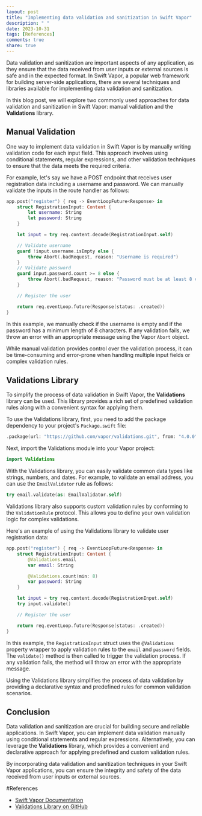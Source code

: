 ```yaml
---
layout: post
title: "Implementing data validation and sanitization in Swift Vapor"
description: " "
date: 2023-10-31
tags: [References]
comments: true
share: true
---
```


Data validation and sanitization are important aspects of any application, as they ensure that the data received from user inputs or external sources is safe and in the expected format. In Swift Vapor, a popular web framework for building server-side applications, there are several techniques and libraries available for implementing data validation and sanitization.

In this blog post, we will explore two commonly used approaches for data validation and sanitization in Swift Vapor: manual validation and the **Validations** library.

## Manual Validation
One way to implement data validation in Swift Vapor is by manually writing validation code for each input field. This approach involves using conditional statements, regular expressions, and other validation techniques to ensure that the data meets the required criteria.

For example, let's say we have a POST endpoint that receives user registration data including a username and password. We can manually validate the inputs in the route handler as follows:

```swift
app.post("register") { req -> EventLoopFuture<Response> in
    struct RegistrationInput: Content {
        let username: String
        let password: String
    }

    let input = try req.content.decode(RegistrationInput.self)

    // Validate username
    guard !input.username.isEmpty else {
        throw Abort(.badRequest, reason: "Username is required")
    }
    // Validate password
    guard input.password.count >= 8 else {
        throw Abort(.badRequest, reason: "Password must be at least 8 characters long")
    }

    // Register the user

    return req.eventLoop.future(Response(status: .created))
}
```

In this example, we manually check if the username is empty and if the password has a minimum length of 8 characters. If any validation fails, we throw an error with an appropriate message using the Vapor `Abort` object.

While manual validation provides control over the validation process, it can be time-consuming and error-prone when handling multiple input fields or complex validation rules.

## Validations Library
To simplify the process of data validation in Swift Vapor, the **Validations** library can be used. This library provides a rich set of predefined validation rules along with a convenient syntax for applying them.

To use the Validations library, first, you need to add the package dependency to your project's `Package.swift` file:

```swift
.package(url: "https://github.com/vapor/validations.git", from: "4.0.0")
```

Next, import the Validations module into your Vapor project:

```swift
import Validations
```

With the Validations library, you can easily validate common data types like strings, numbers, and dates. For example, to validate an email address, you can use the `EmailValidator` rule as follows:

```swift
try email.validate(as: EmailValidator.self)
```

Validations library also supports custom validation rules by conforming to the `ValidationRule` protocol. This allows you to define your own validation logic for complex validations.

Here's an example of using the Validations library to validate user registration data:

```swift
app.post("register") { req -> EventLoopFuture<Response> in
    struct RegistrationInput: Content {
        @Validations.email
        var email: String

        @Validations.count(min: 8)
        var password: String
    }

    let input = try req.content.decode(RegistrationInput.self)
    try input.validate()

    // Register the user

    return req.eventLoop.future(Response(status: .created))
}
```

In this example, the `RegistrationInput` struct uses the `@Validations` property wrapper to apply validation rules to the `email` and `password` fields. The `validate()` method is then called to trigger the validation process. If any validation fails, the method will throw an error with the appropriate message.

Using the Validations library simplifies the process of data validation by providing a declarative syntax and predefined rules for common validation scenarios.

## Conclusion
Data validation and sanitization are crucial for building secure and reliable applications. In Swift Vapor, you can implement data validation manually using conditional statements and regular expressions. Alternatively, you can leverage the **Validations** library, which provides a convenient and declarative approach for applying predefined and custom validation rules.

By incorporating data validation and sanitization techniques in your Swift Vapor applications, you can ensure the integrity and safety of the data received from user inputs or external sources.

#References
- [Swift Vapor Documentation](https://docs.vapor.codes)
- [Validations Library on GitHub](https://github.com/vapor/validations)